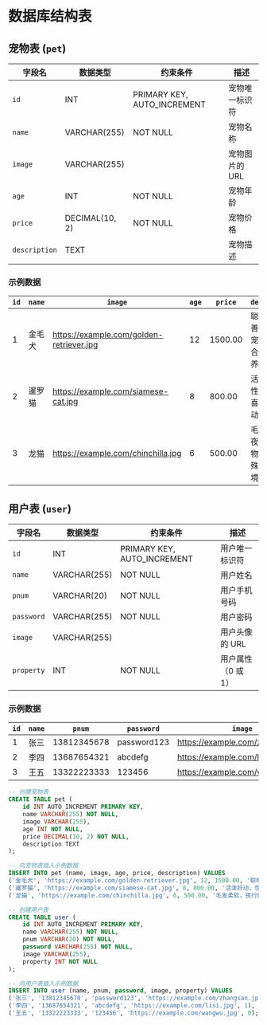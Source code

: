 # 数据库结构表

## 宠物表 (`pet`)

| 字段名       | 数据类型         | 约束条件               | 描述                           |
|--------------|------------------|------------------------|--------------------------------|
| `id`         | INT              | PRIMARY KEY, AUTO_INCREMENT | 宠物唯一标识符                 |
| `name`       | VARCHAR(255)     | NOT NULL               | 宠物名称                       |
| `image`      | VARCHAR(255)     |                        | 宠物图片的 URL                 |
| `age`        | INT              | NOT NULL               | 宠物年龄                       |
| `price`      | DECIMAL(10, 2)   | NOT NULL               | 宠物价格                       |
| `description`| TEXT             |                        | 宠物描述                       |

### 示例数据

| `id` | `name`   | `image`                                | `age` | `price`  | `description`                                      |
|------|----------|----------------------------------------|-------|----------|----------------------------------------------------|
| 1    | 金毛犬   | https://example.com/golden-retriever.jpg | 12    | 1500.00  | 聪明、友善、忠诚的宠物犬，适合家庭饲养。           |
| 2    | 暹罗猫   | https://example.com/siamese-cat.jpg     | 8     | 800.00   | 活泼好动，性格外向，喜欢与人互动。                 |
| 3    | 龙猫     | https://example.com/chinchilla.jpg      | 6     | 500.00   | 毛发柔软，夜行性动物，需要特殊的饲养环境。         |

## 用户表 (`user`)

| 字段名       | 数据类型         | 约束条件               | 描述                           |
|--------------|------------------|------------------------|--------------------------------|
| `id`         | INT              | PRIMARY KEY, AUTO_INCREMENT | 用户唯一标识符                 |
| `name`       | VARCHAR(255)     | NOT NULL               | 用户姓名                       |
| `pnum`       | VARCHAR(20)      | NOT NULL               | 用户手机号码                   |
| `password`   | VARCHAR(255)     | NOT NULL               | 用户密码                       |
| `image`      | VARCHAR(255)     |                        | 用户头像的 URL                 |
| `property`   | INT              | NOT NULL               | 用户属性（0 或 1）             |

### 示例数据

| `id` | `name` | `pnum`      | `password`  | `image`                        | `property` |
|------|--------|-------------|-------------|--------------------------------|------------|
| 1    | 张三   | 13812345678 | password123 | https://example.com/zhangsan.jpg | 0          |
| 2    | 李四   | 13687654321 | abcdefg     | https://example.com/lisi.jpg    | 1          |
| 3    | 王五   | 13322223333 | 123456      | https://example.com/wangwu.jpg  | 0          |

```sql
-- 创建宠物表
CREATE TABLE pet (
    id INT AUTO_INCREMENT PRIMARY KEY,
    name VARCHAR(255) NOT NULL,
    image VARCHAR(255),
    age INT NOT NULL,
    price DECIMAL(10, 2) NOT NULL,
    description TEXT
);

-- 向宠物表插入示例数据
INSERT INTO pet (name, image, age, price, description) VALUES
('金毛犬', 'https://example.com/golden-retriever.jpg', 12, 1500.00, '聪明、友善、忠诚的宠物犬，适合家庭饲养。'),
('暹罗猫', 'https://example.com/siamese-cat.jpg', 8, 800.00, '活泼好动，性格外向，喜欢与人互动。'),
('龙猫', 'https://example.com/chinchilla.jpg', 6, 500.00, '毛发柔软，夜行性动物，需要特殊的饲养环境。');

-- 创建用户表
CREATE TABLE user (
    id INT AUTO_INCREMENT PRIMARY KEY,
    name VARCHAR(255) NOT NULL,
    pnum VARCHAR(20) NOT NULL,
    password VARCHAR(255) NOT NULL,
    image VARCHAR(255),
    property INT NOT NULL
);

-- 向用户表插入示例数据
INSERT INTO user (name, pnum, password, image, property) VALUES
('张三', '13812345678', 'password123', 'https://example.com/zhangsan.jpg', 0),
('李四', '13687654321', 'abcdefg', 'https://example.com/lisi.jpg', 1),
('王五', '13322223333', '123456', 'https://example.com/wangwu.jpg', 0);
```